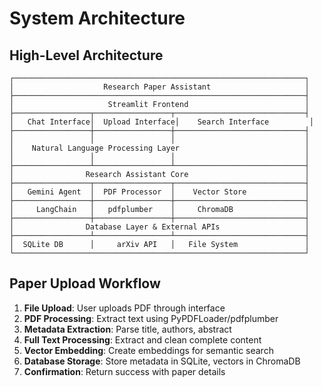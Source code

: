 <!-- 
theme: default
paginate: true
size: 16:9
marp: true
-->

# System Architecture

## High-Level Architecture

```
┌─────────────────────────────────────────────────────────────────┐
│                    Research Paper Assistant                     │
├─────────────────────────────────────────────────────────────────┤
│                     Streamlit Frontend                          │
├─────────────────┬─────────────────┬─────────────────────────────┤
│   Chat Interface│  Upload Interface│    Search Interface         │
├─────────────────┼─────────────────┼─────────────────────────────┤
│                 │                 │                             │
│    Natural Language Processing Layer                            │
│                 │                 │                             │
├─────────────────┴─────────────────┴─────────────────────────────┤
│                Research Assistant Core                          │
├─────────────────┬─────────────────┬─────────────────────────────┤
│   Gemini Agent  │  PDF Processor  │    Vector Store             │
├─────────────────┼─────────────────┼─────────────────────────────┤
│     LangChain   │   pdfplumber    │     ChromaDB                │
├─────────────────┼─────────────────┼─────────────────────────────┤
│                Database Layer & External APIs                   │
├─────────────────┴─────────────────┴─────────────────────────────┤
│  SQLite DB      │     arXiv API   │   File System               │
└─────────────────────────────────────────────────────────────────┘
```

## Paper Upload Workflow

1. **File Upload**: User uploads PDF through interface
2. **PDF Processing**: Extract text using PyPDFLoader/pdfplumber
3. **Metadata Extraction**: Parse title, authors, abstract
4. **Full Text Processing**: Extract and clean complete content
5. **Vector Embedding**: Create embeddings for semantic search
6. **Database Storage**: Store metadata in SQLite, vectors in ChromaDB
7. **Confirmation**: Return success with paper details